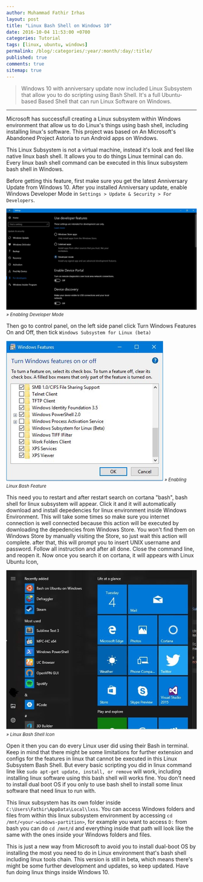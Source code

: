 ```yaml
---
author: Muhammad Fathir Irhas
layout: post
title: "Linux Bash Shell on Windows 10"
date: 2016-10-04 11:53:00 +0700
categories: Tutorial
tags: [linux, ubuntu, windows]
permalink: /blog/:categories/:year/:month/:day/:title/
published: true
comments: true
sitemap: true
---
```


>Windows 10 with anniversary update now included Linux Subsystem that allow you to do scripting using Bash Shell. It's a full Ubuntu-based Based Shell that can run Linux Software on Windows.  

_____

Microsoft has successfull creating a Linux subsystem within Windows environment that allow us to do Linux's things using bash shell, including installing linux's software. This project was based on An Microsoft's Abandoned Project Astoria to run Android apps on Windows.

This Linux Subsystem is not a virtual machine, instead it's look and feel like native linux bash shell. It allows you to do things Linux terminal can do. Every linux bash shell command can be executed in this linux subsystem bash shell in Windows. 

Before getting this feature, first make sure you get the latest Anniversary Update from Windows 10. After you installed Anniversary update, enable Windows Developer Mode in `Settings > Update & Security > For Developers`.


<a href="/assets/developermode.JPG" alt="Enabling Developer Mode">![Enabling Developer Mode](/assets/developermode.JPG)</a>
<small><i>&raquo; Enabling Developer Mode</i></small>



Then go to control panel, on the left side panel click Turn Windows Features On and Off, then tick `Windows Subsystem for Linux (beta)`

<a href="/assets/enablelinuxbash.JPG">![enabling Linux Subsystem](/assets/enablelinuxbash.JPG)</a>
<small><i>&raquo; Enabling Linux Bash Feature</i></small>

This need you to restart and after restart search on cortana "bash", bash shell for linux subsystem will appear. Click it and it will automatically download and install depedencies for linux environment inside Windows Environment. This will take some times so make sure you internet connection is well connected because this action will be executed by downloading the depedencies from Windows Store. You won't find them on Windows Store by manually visiting the Store, so just wait this action will complete. after that, this will prompt you to insert UNIX username and password. Follow all instruction and after all done. Close the command line, and reopen it. Now once you search it on cortana, it will appears with Linux Ubuntu Icon,

<a href="/assets/bashshellicon.JPG">![Linux Icon](/assets/bashshellicon.JPG)</a>
<small><i>&raquo; Linux Bash Shell Icon</i></small>

Open it then you can do every Linux user did using their Bash in terminal. Keep in mind that there might be some limitations for further extension and configs for the features in linux that cannot be executed in this Linux Subsystem Bash Shell. But every basic scripting you did in linux command line like `sudo apt-get update, install, or remove` will work, including installing linux software using this bash shell will works fine. You don't need to install dual boot OS if you only to use bash shell to install some linux software that need linux to run with. 

This linux subsystem has its own folder inside `C:\Users\Fathir\AppData\Local\lxss`. You can access Windows folders and files from within this linux subsystem environment by accessing `cd /mnt/<your-windows-partition>`, for example you want to access `D:` from bash you can do `cd /mnt/d` and everything inside that path will look like the same with the ones inside your Windows folders and files. 

This is just a new way from Microsoft to avoid you to install dual-boot OS by installing the most you need to do in Linux environment that's bash shell including linux tools chain. This version is still in beta, which means there's might be some further development and updates, so keep updated. Have fun doing linux things inside Windows 10.